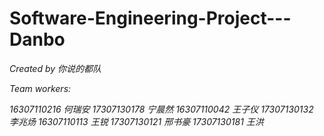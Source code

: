 # Software-Engineering-Project---Danbo

*Created by 你说的都队*

*Team workers:*

*16307110216 何瑞安
17307130178 宁晨然
16307110042 王子仪
17307130132 李兆炀
16307110113 王锐
17307130121 邢书豪
17307130181 王洪*

